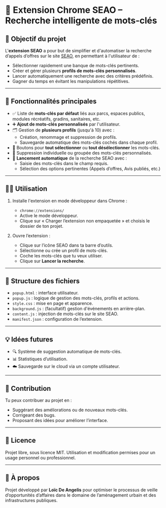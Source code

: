 # 🧩 Extension Chrome SEAO – Recherche intelligente de mots-clés

## 🚀 Objectif du projet

L'**extension SEAO** a pour but de simplifier et d'automatiser la recherche d’appels d’offres sur le site [SEAO](https://www.seao.ca/), en permettant à l'utilisateur de :
- Sélectionner rapidement une banque de mots-clés pertinents.
- Créer et gérer plusieurs **profils de mots-clés personnalisés**.
- Lancer automatiquement une recherche avec des critères prédéfinis.
- Gagner du temps en évitant les manipulations répétitives.

---

## 🔑 Fonctionnalités principales

- ✅ Liste de **mots-clés par défaut** liés aux parcs, espaces publics, modules récréatifs, gradins, sanitaires, etc.
- ➕ **Ajout de mots-clés personnalisés** par l'utilisateur.
- 🗂️ Gestion de **plusieurs profils** (jusqu'à 10) avec :
  - Création, renommage et suppression de profils.
  - Sauvegarde automatique des mots-clés cochés dans chaque profil.
- 🔘 Boutons pour **tout sélectionner** ou **tout désélectionner** les mots-clés.
- 🧹 Suppression individuelle ou groupée des mots-clés personnalisés.
- 🎯 **Lancement automatique** de la recherche SEAO avec :
  - Saisie des mots-clés dans le champ requis.
  - Sélection des options pertinentes (Appels d’offres, Avis publiés, etc.)

---

## 🧑‍💻 Utilisation

1. Installe l'extension en mode développeur dans Chrome :
   - `chrome://extensions/`
   - Active le mode développeur.
   - Clique sur « Charger l’extension non empaquetée » et choisis le dossier de ton projet.

2. Ouvre l’extension :
   - Clique sur l’icône SEAO dans ta barre d’outils.
   - Sélectionne ou crée un profil de mots-clés.
   - Coche les mots-clés que tu veux utiliser.
   - Clique sur **Lancer la recherche**.

---

## 📁 Structure des fichiers

- `popup.html` : interface utilisateur.
- `popup.js` : logique de gestion des mots-clés, profils et actions.
- `style.css` : mise en page et apparence.
- `background.js` : (facultatif) gestion d'événements en arrière-plan.
- `content.js` : injection de mots-clés sur le site SEAO.
- `manifest.json` : configuration de l’extension.

---

## 💡 Idées futures

- 🔍 Système de suggestion automatique de mots-clés.
- 📊 Statistiques d’utilisation.
- ☁️ Sauvegarde sur le cloud via un compte utilisateur.

---

## 🤝 Contribution

Tu peux contribuer au projet en :
- Suggérant des améliorations ou de nouveaux mots-clés.
- Corrigeant des bugs.
- Proposant des idées pour améliorer l’interface.

---

## 📃 Licence

Projet libre, sous licence MIT. Utilisation et modification permises pour un usage personnel ou professionnel.

---

## 🧠 À propos

Projet développé par **Loïc De Angelis** pour optimiser le processus de veille d’opportunités d’affaires dans le domaine de l’aménagement urbain et des infrastructures publiques.

